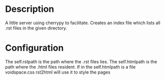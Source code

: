# Description
A little server using cherrypy to facilitate.
Creates an index file which lists all .rst files in the given directory.

# Configuration
The self.rstpath is the path where the .rst files lies.
The self.htmlpath is the path where the .html files resident.
If in the self.htmlpath is a file voidspace.css rst2html will use it to style the pages
